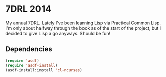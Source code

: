7DRL 2014
=========

My annual 7DRL. Lately I've been learning Lisp via Practical Common Lisp.
I'm only about halfway through the book as of the start of the project, but I
decided to give Lisp a go anyways. Should be fun!

Dependencies
------------

```lisp
(require 'asdf)
(require 'asdf-install)
(asdf-install:install 'cl-ncurses)
```
